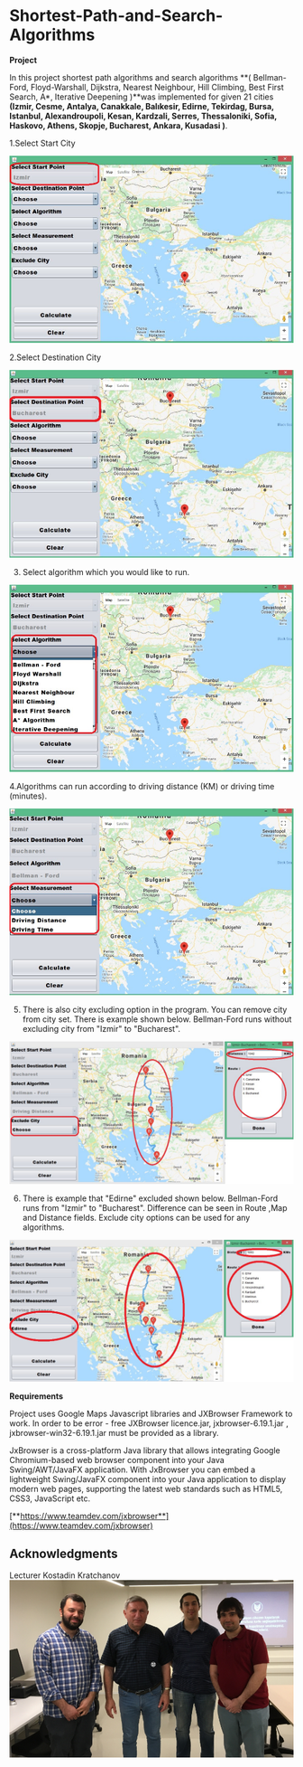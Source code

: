# Shortest-Path-and-Search-Algorithms


**Project**

In this project shortest path algorithms and search algorithms **( Bellman-Ford, Floyd-Warshall, Dijkstra, Nearest Neighbour, Hill Climbing, Best First Search, A\*, Iterative Deepening )**was implemented for given 21 cities **(Izmir, Cesme, Antalya, Canakkale, Balıkesir, Edirne, Tekirdag, Bursa, Istanbul, Alexandroupoli, Kesan, Kardzali, Serres, Thessaloniki, Sofia, Haskovo, Athens, Skopje, Bucharest, Ankara, Kusadasi )**.

1.Select Start City

![](https://github.com/ilhans/Shortest-Path-and-Search-Algorithms/blob/master/img/start.jpg)

2.Select Destination City

![](https://github.com/ilhans/Shortest-Path-and-Search-Algorithms/blob/master/img/end.JPG)

3. Select algorithm which you would like to run.

![](https://github.com/ilhans/Shortest-Path-and-Search-Algorithms/blob/master/img/algorithm.jpg)

4.Algorithms can run according to driving distance (KM) or driving time (minutes).

![](https://github.com/ilhans/Shortest-Path-and-Search-Algorithms/blob/master/img/measurement.jpg)

5. There is also city excluding option in the program. You can remove city from city set. There is example shown below. Bellman-Ford runs without excluding city from &quot;Izmir&quot; to &quot;Bucharest&quot;.

![](https://github.com/ilhans/Shortest-Path-and-Search-Algorithms/blob/master/img/without_exclude_city.jpg)

6. There is example that &quot;Edirne&quot; excluded shown below. Bellman-Ford runs  from &quot;Izmir&quot; to &quot;Bucharest&quot;. Difference can be seen in Route ,Map  and Distance fields. Exclude city options can be used for any algorithms.

![](https://github.com/ilhans/Shortest-Path-and-Search-Algorithms/blob/master/img/with_exclude_edirne.jpg)

**Requirements**

Project uses Google Maps Javascript libraries and JXBrowser Framework to work. In order to be error - free JXBrowser licence.jar, jxbrowser-6.19.1.jar , jxbrowser-win32-6.19.1.jar must be provided as a library.

JxBrowser is a cross-platform Java library that allows integrating Google Chromium-based web browser component into your Java Swing/AWT/JavaFX application. With JxBrowser you can embed a lightweight Swing/JavaFX component into your Java application to display modern web pages, supporting the latest web standards such as HTML5, CSS3, JavaScript etc.

[**https://www.teamdev.com/jxbrowser**](https://www.teamdev.com/jxbrowser)

## Acknowledgments
Lecturer Kostadin Kratchanov
![](https://github.com/ilhans/Shortest-Path-and-Search-Algorithms/blob/master/img/index.png)

